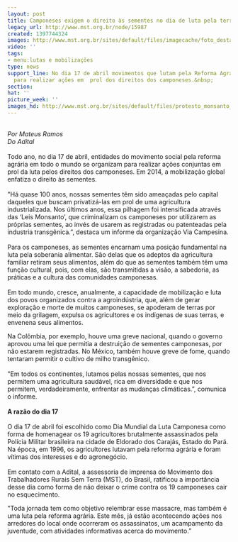 ```yaml
---
layout: post
title: Camponeses exigem o direito às sementes no dia de luta pela terra
legacy_url: http://www.mst.org.br/node/15987
created: 1397744324
images: http://www.mst.org.br/sites/default/files/imagecache/foto_destaque/protesto_monsanto_Rafael-Stedile_0222.gif
video: ''
tags:
- menu:lutas e mobilizações
type: news
support_line: No dia 17 de abril movimentos que lutam pela Reforma Agrária se organizam
  para realizar ações em  prol dos direitos dos camponeses.&nbsp;
section: 
hat: ''
picture_week: ''
images_hd: http://www.mst.org.br/sites/default/files/protesto_monsanto_Rafael-Stedile_0222.gif
---
```

<p><br><em>Por Mateus Ramos<br>Do Adital</em><br><br>Todo ano, no dia 17 de abril, entidades do movimento social pela reforma agrária em todo o mundo se organizam para realizar ações conjuntas em prol da luta pelos direitos dos camponeses. Em 2014, a mobilização global enfatiza o direito às sementes.<br><br>"Há quase 100 anos, nossas sementes têm sido ameaçadas pelo capital daqueles que buscam privatizá-las em prol de uma agricultura industrializada. Nos últimos anos, essa pilhagem foi intensificada através das ‘Leis Monsanto’, que criminalizam os camponeses por utilizarem as próprias sementes, ao invés de usarem as registradas ou patenteadas pela industria transgênica.”, destaca um informe da organização Via Campesina.<br><br>Para os camponeses, as sementes encarnam uma posição fundamental na luta pela soberania alimentar. São delas que os adeptos da agricultura familiar retiram seus alimentos, além do que as sementes também têm uma função cultural, pois, com elas, são transmitidas a visão, a sabedoria, as práticas e a cultura das comunidades camponesas.<br><br>Em todo mundo, cresce, anualmente, a capacidade de mobilização e luta dos povos organizados contra a agroindústria, que, além de gerar exploração e morte de muitos camponeses, se apoderam de terras por meio da grilagem, expulsa os agricultores e os indígenas de suas terras, e envenena seus alimentos.</p><p>Na Colômbia, por exemplo, houve uma greve nacional, quando o governo aprovou uma lei que permitia a destruição de sementes camponesas, por não estarem registradas. No México, também houve greve de fome, quando tentaram permitir o cultivo de milho transgênico.<br><br>"Em todos os continentes, lutamos pelas nossas sementes, que nos permitem uma agricultura saudável, rica em diversidade e que nos permitem, verdadeiramente, enfrentar as mudanças climáticas.”, comunica o informe.<br><br><strong>A razão do dia 17</strong><br><br>O dia 17 de abril foi escolhido como Dia Mundial da Luta Camponesa como forma de homenagear os 19 agricultores brutalmente assassinados pela Polícia Militar brasileira na cidade de Eldorado dos Carajás, Estado do Pará. Na época, em 1996, os agricultores lutavam pela reforma agrária e foram vítimas dos interesses e do agronegócio.<br><br>Em contato com a Adital, a assessoria de imprensa do Movimento dos Trabalhadores Rurais Sem Terra (MST), do Brasil, ratificou a importância desse dia como forma de não deixar o crime contra os 19 camponeses cair no esquecimento.</p><p>"Toda jornada tem como objetivo relembrar esse massacre, mas também é uma luta pela reforma agrária. Este mês, já estão acontecendo ações nos arredores do local onde ocorreram os assassinatos, um acampamento da juventude, com atividades informativas acerca do movimento.”</p>
